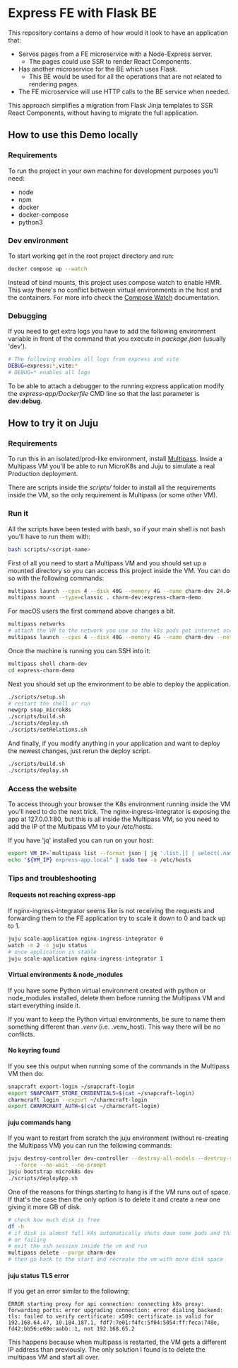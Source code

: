 # Express FE with Flask BE

This repository contains a demo of how would it look to have an application that:

- Serves pages from a FE microservice with a Node-Express server.
  - The pages could use SSR to render React Components.
- Has another microservice for the BE which uses Flask.
  - This BE would be used for all the operations that are not related to rendering pages.
- The FE microservice will use HTTP calls to the BE service when needed.

This approach simplifies a migration from Flask Jinja templates to SSR React Components,
without having to migrate the full application.

## How to use this Demo locally

### Requirements

To run the project in your own machine for development purposes you'll need:

- node
- npm
- docker
- docker-compose
- python3

### Dev environment

To start working get in the root project directory and run:

```bash
docker compose up --watch
```

Instead of bind mounts, this project uses compose watch to enable HMR.
This way there's no conflict between virtual environments in the host and the containers.
For more info check the [Compose Watch](https://docs.docker.com/compose/how-tos/file-watch/)
documentation.

### Debugging

If you need to get extra logs you have to add the following environment variable in front of
the command that you execute in _package.json_ (usually 'dev').

```bash
# The following enables all logs from express and vite
DEBUG=express:*,vite:*
# DEBUG=* enables all logs
```

To be able to attach a debugger to the running express application modify the _express-app/Dockerfile_
CMD line so that the last parameter is **dev:debug**.

## How to try it on Juju

### Requirements

To run this in an isolated/prod-like environment, install [Multipass](https://canonical.com/multipass).
Inside a Multipass VM you'll be able to run MicroK8s and Juju to simulate a real Production deployment.

There are scripts inside the _scripts/_ folder to install all the requirements inside the VM, so the
only requirement is Multipass (or some other VM).

### Run it

All the scripts have been tested with bash, so if your main shell is not bash you'll
have to run them with:

```sh
bash scripts/<script-name>
```

First of all you need to start a Multipass VM and you should set up a mounted directory so you can
access this project inside the VM. You can do so with the following commands:

```sh
multipass launch --cpus 4 --disk 40G --memory 4G --name charm-dev 24.04
multipass mount --type=classic . charm-dev:express-charm-demo
```

For macOS users the first command above changes a bit.
```sh
multipass networks
# attach the VM to the network you use so the k8s pods get internet access
multipass launch --cpus 4 --disk 40G --memory 4G --name charm-dev --network en0 24.04
```

Once the machine is running you can SSH into it:

```sh
multipass shell charm-dev
cd express-charm-demo
```

Next you should set up the environment to be able to deploy the application.

```sh
./scripts/setup.sh
# restart the shell or run
newgrp snap_microk8s
./scripts/build.sh
./scripts/deploy.sh
./scripts/setRelations.sh
```

And finally, if you modify anything in your application and want to deploy the
newest changes, just rerun the deploy script.

```sh
./scripts/build.sh
./scripts/deploy.sh
```

### Access the website

To access through your browser the K8s environment running inside the VM you'll
need to do the next trick. The nginx-ingress-integrator is exposing the app at
127.0.0.1:80, but this is all inside the Multipass VM, so you need to add the
IP of the Multipass VM to your /etc/hosts.

If you have 'jq' installed you can run on your host:
```sh
export VM_IP=`multipass list --format json | jq '.list.[] | select(.name == "charm-dev") | .ipv4.[0]' | tr -d \"`
echo "${VM_IP} express-app.local" | sudo tee -a /etc/hosts
```

### Tips and troubleshooting

#### Requests not reaching express-app

If nginx-ingress-integrator seems like is not receiving the requests and forwarding them to the
FE application try to scale it down to 0 and back up to 1.

```sh
juju scale-application nginx-ingress-integrator 0
watch -n 2 -c juju status
# once application is stable
juju scale-application nginx-ingress-integrator 1
```

#### Virtual environments & node_modules

If you have some Python virtual environment created with python or node_modules installed,
delete them before running the Multipass VM and start everything inside it.

If you want to keep the Python virtual environments, be sure to name them something different
than _.venv_ (i.e. .venv_host). This way there will be no conflicts.

#### No keyring found

If you see this output when running some of the commands in the Multipass VM then do:

```sh
snapcraft export-login ~/snapcraft-login
export SNAPCRAFT_STORE_CREDENTIALS=$(cat ~/snapcraft-login)
charmcraft login --export ~/charmcraft-login
export CHARMCRAFT_AUTH=$(cat ~/charmcraft-login)
```

#### juju commands hang

If you want to restart from scratch the juju environment (without re-creating the Multipass VM)
you can run the following commands:

```sh
juju destroy-controller dev-controller --destroy-all-models --destroy-storage \
  --force --no-wait --no-prompt
juju bootstrap microk8s dev
./scripts/deployApp.sh
```

One of the reasons for things starting to hang is if the VM runs out of space. If that's the
case then the only option is to delete it and create a new one giving it more GB of disk.

```sh
# check how much disk is free
df -h
# if disk is almost full k8s automatically shuts down some pods and things start hanging
# or failing
# exit the ssh session inside the vm and run
multipass delete --purge charm-dev
# then go back to the start and recreate the vm with more disk space
```

#### juju status TLS error

If you get an error similar to the following:
```
ERROR starting proxy for api connection: connecting k8s proxy: forwarding ports: error upgrading connection: error dialing backend: tls: failed to verify certificate: x509: certificate is valid for 192.168.64.47, 10.184.187.1, fdf7:7e01:f4fc:5f04:5054:ff:feca:748e, fd42:bb56:e08e:aabb::1, not 192.168.65.2
```

This happens because when multipass is restarted, the VM  gets a different IP address than previously.
The only solution I found is to delete the multipass VM and start all over.
